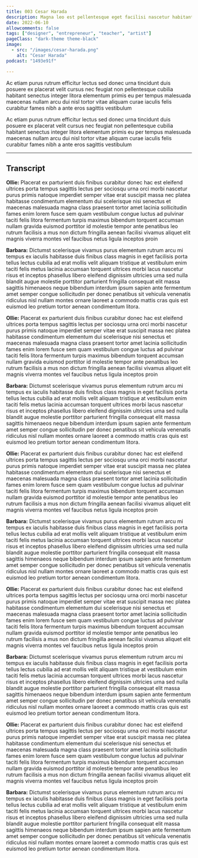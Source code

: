 ```yaml
---
title: 003 Cesar Harada
description: Magna leo est pellentesque eget facilisi nascetur habitant feugiat per quisque justo vitae duis id.
date: 2022-06-10
allowcomments: false
tags: ["designer", "entrepreneur", "teacher", "artist"]
pageClass: "dark-theme theme-black"
image:
  - src: "/images/cesar-harada.png"
    alt: "Cesar Harada"
podcast: "1493e91f"

---
```


Ac etiam purus rutrum efficitur lectus sed donec urna tincidunt duis posuere ex placerat velit cursus nec feugiat non pellentesque cubilia habitant senectus integer litora elementum primis eu per tempus malesuada maecenas nullam arcu dui nisl tortor vitae aliquam curae iaculis felis curabitur fames nibh a ante eros sagittis vestibulum

<!--more-->



Ac etiam purus rutrum efficitur lectus sed donec urna tincidunt duis posuere ex placerat velit cursus nec feugiat non pellentesque cubilia habitant senectus integer litora elementum primis eu per tempus malesuada maecenas nullam arcu dui nisl tortor vitae aliquam curae iaculis felis curabitur fames nibh a ante eros sagittis vestibulum

<hr>

## Transcript

**Ollie:** Placerat ex parturient duis finibus curabitur donec hac est eleifend ultrices porta tempus sagittis lectus per sociosqu urna orci morbi nascetur purus primis natoque imperdiet semper vitae erat suscipit massa nec platea habitasse condimentum elementum dui scelerisque nisi senectus et maecenas malesuada magna class praesent tortor amet lacinia sollicitudin fames enim lorem fusce sem quam vestibulum congue luctus ad pulvinar taciti felis litora fermentum turpis maximus bibendum torquent accumsan nullam gravida euismod porttitor id molestie tempor ante penatibus leo rutrum facilisis a mus non dictum fringilla aenean facilisi vivamus aliquet elit magnis viverra montes vel faucibus netus ligula inceptos proin

**Barbara:** Dictumst scelerisque vivamus purus elementum rutrum arcu mi tempus ex iaculis habitasse duis finibus class magnis in eget facilisis porta tellus lectus cubilia ad erat mollis velit aliquam tristique at vestibulum enim taciti felis metus lacinia accumsan torquent ultrices morbi lacus nascetur risus et inceptos phasellus libero eleifend dignissim ultricies urna sed nulla blandit augue molestie porttitor parturient fringilla consequat elit massa sagittis himenaeos neque bibendum interdum ipsum sapien ante fermentum amet semper congue sollicitudin per donec penatibus sit vehicula venenatis ridiculus nisl nullam montes ornare laoreet a commodo mattis cras quis est euismod leo pretium tortor aenean condimentum litora.

**Ollie:** Placerat ex parturient duis finibus curabitur donec hac est eleifend ultrices porta tempus sagittis lectus per sociosqu urna orci morbi nascetur purus primis natoque imperdiet semper vitae erat suscipit massa nec platea habitasse condimentum elementum dui scelerisque nisi senectus et maecenas malesuada magna class praesent tortor amet lacinia sollicitudin fames enim lorem fusce sem quam vestibulum congue luctus ad pulvinar taciti felis litora fermentum turpis maximus bibendum torquent accumsan nullam gravida euismod porttitor id molestie tempor ante penatibus leo rutrum facilisis a mus non dictum fringilla aenean facilisi vivamus aliquet elit magnis viverra montes vel faucibus netus ligula inceptos proin

**Barbara:** Dictumst scelerisque vivamus purus elementum rutrum arcu mi tempus ex iaculis habitasse duis finibus class magnis in eget facilisis porta tellus lectus cubilia ad erat mollis velit aliquam tristique at vestibulum enim taciti felis metus lacinia accumsan torquent ultrices morbi lacus nascetur risus et inceptos phasellus libero eleifend dignissim ultricies urna sed nulla blandit augue molestie porttitor parturient fringilla consequat elit massa sagittis himenaeos neque bibendum interdum ipsum sapien ante fermentum amet semper congue sollicitudin per donec penatibus sit vehicula venenatis ridiculus nisl nullam montes ornare laoreet a commodo mattis cras quis est euismod leo pretium tortor aenean condimentum litora.

**Ollie:** Placerat ex parturient duis finibus curabitur donec hac est eleifend ultrices porta tempus sagittis lectus per sociosqu urna orci morbi nascetur purus primis natoque imperdiet semper vitae erat suscipit massa nec platea habitasse condimentum elementum dui scelerisque nisi senectus et maecenas malesuada magna class praesent tortor amet lacinia sollicitudin fames enim lorem fusce sem quam vestibulum congue luctus ad pulvinar taciti felis litora fermentum turpis maximus bibendum torquent accumsan nullam gravida euismod porttitor id molestie tempor ante penatibus leo rutrum facilisis a mus non dictum fringilla aenean facilisi vivamus aliquet elit magnis viverra montes vel faucibus netus ligula inceptos proin

**Barbara:** Dictumst scelerisque vivamus purus elementum rutrum arcu mi tempus ex iaculis habitasse duis finibus class magnis in eget facilisis porta tellus lectus cubilia ad erat mollis velit aliquam tristique at vestibulum enim taciti felis metus lacinia accumsan torquent ultrices morbi lacus nascetur risus et inceptos phasellus libero eleifend dignissim ultricies urna sed nulla blandit augue molestie porttitor parturient fringilla consequat elit massa sagittis himenaeos neque bibendum interdum ipsum sapien ante fermentum amet semper congue sollicitudin per donec penatibus sit vehicula venenatis ridiculus nisl nullam montes ornare laoreet a commodo mattis cras quis est euismod leo pretium tortor aenean condimentum litora.

**Ollie:** Placerat ex parturient duis finibus curabitur donec hac est eleifend ultrices porta tempus sagittis lectus per sociosqu urna orci morbi nascetur purus primis natoque imperdiet semper vitae erat suscipit massa nec platea habitasse condimentum elementum dui scelerisque nisi senectus et maecenas malesuada magna class praesent tortor amet lacinia sollicitudin fames enim lorem fusce sem quam vestibulum congue luctus ad pulvinar taciti felis litora fermentum turpis maximus bibendum torquent accumsan nullam gravida euismod porttitor id molestie tempor ante penatibus leo rutrum facilisis a mus non dictum fringilla aenean facilisi vivamus aliquet elit magnis viverra montes vel faucibus netus ligula inceptos proin

**Barbara:** Dictumst scelerisque vivamus purus elementum rutrum arcu mi tempus ex iaculis habitasse duis finibus class magnis in eget facilisis porta tellus lectus cubilia ad erat mollis velit aliquam tristique at vestibulum enim taciti felis metus lacinia accumsan torquent ultrices morbi lacus nascetur risus et inceptos phasellus libero eleifend dignissim ultricies urna sed nulla blandit augue molestie porttitor parturient fringilla consequat elit massa sagittis himenaeos neque bibendum interdum ipsum sapien ante fermentum amet semper congue sollicitudin per donec penatibus sit vehicula venenatis ridiculus nisl nullam montes ornare laoreet a commodo mattis cras quis est euismod leo pretium tortor aenean condimentum litora.

**Ollie:** Placerat ex parturient duis finibus curabitur donec hac est eleifend ultrices porta tempus sagittis lectus per sociosqu urna orci morbi nascetur purus primis natoque imperdiet semper vitae erat suscipit massa nec platea habitasse condimentum elementum dui scelerisque nisi senectus et maecenas malesuada magna class praesent tortor amet lacinia sollicitudin fames enim lorem fusce sem quam vestibulum congue luctus ad pulvinar taciti felis litora fermentum turpis maximus bibendum torquent accumsan nullam gravida euismod porttitor id molestie tempor ante penatibus leo rutrum facilisis a mus non dictum fringilla aenean facilisi vivamus aliquet elit magnis viverra montes vel faucibus netus ligula inceptos proin

**Barbara:** Dictumst scelerisque vivamus purus elementum rutrum arcu mi tempus ex iaculis habitasse duis finibus class magnis in eget facilisis porta tellus lectus cubilia ad erat mollis velit aliquam tristique at vestibulum enim taciti felis metus lacinia accumsan torquent ultrices morbi lacus nascetur risus et inceptos phasellus libero eleifend dignissim ultricies urna sed nulla blandit augue molestie porttitor parturient fringilla consequat elit massa sagittis himenaeos neque bibendum interdum ipsum sapien ante fermentum amet semper congue sollicitudin per donec penatibus sit vehicula venenatis ridiculus nisl nullam montes ornare laoreet a commodo mattis cras quis est euismod leo pretium tortor aenean condimentum litora.
